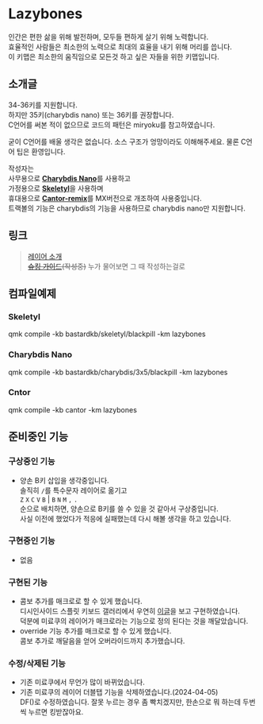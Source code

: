 # Lazybones

인간은 편한 삶을 위해 발전하며, 모두들 편하게 살기 위해 노력합니다.  
효율적인 사람들은 최소한의 노력으로 최대의 효율을 내기 위해 머리를 씁니다.  
이 키맵은 최소한의 움직임으로 모든것 하고 싶은 자들을 위한 키맵입니다.

## 소개글

34-36키를 지원합니다.  
하지만 35키(charybdis nano) 또는 36키를 권장합니다.  
C언어를 써본 적이 없으므로 코드의 패턴은 miryoku를 참고하였습니다.

굳이 C언어를 배울 생각은 없습니다. 소스 구조가 엉망이라도 이해해주세요. 물론 C언어 팁은 환영입니다.

작성자는  
사무용으로 [**Charybdis Nano**](https://github.com/Bastardkb/Charybdis)를 사용하고  
가정용으로 [**Skeletyl**](https://github.com/Bastardkb/Skeletyl)을 사용하며  
휴대용으로 [**Cantor-remix**](https://github.com/nilokr/cantor-remix)를 MX버전으로 개조하여 사용중입니다.  
트랙볼의 기능은 charybdis의 기능을 사용하므로 charybdis nano만 지원합니다.

## 링크
> [레이어 소개](./docs/layers/layers.md)  
> ~~[슈킹 가이드](./docs/refs/refs.md)(작성중)~~ 누가 물어보면 그 때 작성하는걸로

## 컴파일예제

### Skeletyl
qmk compile -kb bastardkb/skeletyl/blackpill -km lazybones

### Charybdis Nano
qmk compile -kb bastardkb/charybdis/3x5/blackpill -km lazybones

### Cntor
qmk compile -kb cantor -km lazybones

<!-- ### qmk compile -kb bastardkb/skeletyl/blackpill -km lazybones -e DOUBLE_B=yes -->
<!-- ### qmk compile -kb bastardkb/charybdis/3x5/blackpill -km lazybones -e DOUBLE_B=yes -->

## 준비중인 기능

### 구상중인 기능
- 양손 B키 삽입을 생각중입니다.  
솔직히 `/`를 특수문자 레이어로 옮기고  
`Z` `X` `C` `V` `B` | `B` `N` `M` `,` `.`  
순으로 배치하면, 양손으로 B키를 쓸 수 있을 것 같아서 구상중입니다.  
사실 이전에 했었다가 적응에 실패했는데 다시 해볼 생각을 하고 있습니다.

### 구현중인 기능
- 없음

### 구현된 기능
- 콤보 추가를 매크로로 할 수 있게 했습니다.  
디시인사이드 스플릿 키보드 갤러리에서 우연히 [이글](https://gall.dcinside.com/mini/board/view/?id=splitkeeb&no=1507)을 보고 구현하였습니다.  
덕분에 미료쿠의 레이어가 매크로라는 기능으로 정의 된다는 것을 깨달았습니다.
- override 기능 추가를 매크로로 할 수 있게 했습니다.  
콤보 추가로 깨달음을 얻어 오버라이드까지 추가했습니다.

### 수정/삭제된 기능
- 기존 미료쿠에서 무언가 많이 바뀌었습니다.  
- 기존 미료쿠의 레이어 더블탭 기능을 삭제하였습니다.(2024-04-05)  
DF()로 수정하였습니다. 잘못 누르는 경우 좀 빡치겠지만, 한손으로 뭐 하는데 두번 씩 누르면 킹받잖아요.  
